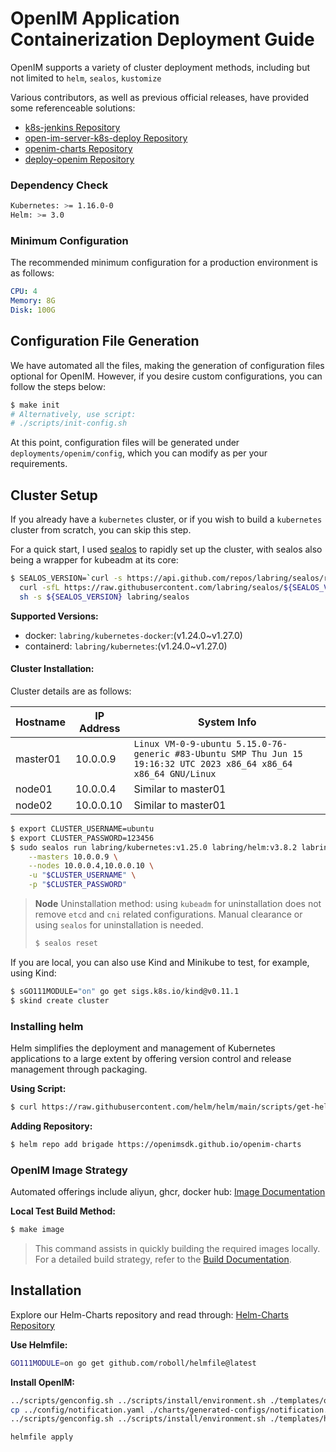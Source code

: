 # OpenIM Application Containerization Deployment Guide

OpenIM supports a variety of cluster deployment methods, including but not limited to `helm`, `sealos`, `kustomize`

Various contributors, as well as previous official releases, have provided some referenceable solutions:

+ [k8s-jenkins Repository](https://github.com/OpenIMSDK/k8s-jenkins)
+ [open-im-server-k8s-deploy Repository](https://github.com/openimsdk/open-im-server-k8s-deploy)
+ [openim-charts Repository](https://github.com/OpenIMSDK/openim-charts)
+ [deploy-openim Repository](https://github.com/showurl/deploy-openim)

### Dependency Check

```bash
Kubernetes: >= 1.16.0-0
Helm: >= 3.0
```

### Minimum Configuration

The recommended minimum configuration for a production environment is as follows:

```yaml
CPU: 4
Memory: 8G
Disk: 100G
```

## Configuration File Generation

We have automated all the files, making the generation of configuration files optional for OpenIM. However, if you desire custom configurations, you can follow the steps below:

```bash
$ make init
# Alternatively, use script:
# ./scripts/init-config.sh
```

At this point, configuration files will be generated under `deployments/openim/config`, which you can modify as per your requirements.

## Cluster Setup

If you already have a `kubernetes` cluster, or if you wish to build a `kubernetes` cluster from scratch, you can skip this step.

For a quick start, I used [sealos](https://github.com/labring/sealos) to rapidly set up the cluster, with sealos also being a wrapper for kubeadm at its core:

```bash
$ SEALOS_VERSION=`curl -s https://api.github.com/repos/labring/sealos/releases/latest | grep -oE '"tag_name": "[^"]+"' | head -n1 | cut -d'"' -f4` && \
  curl -sfL https://raw.githubusercontent.com/labring/sealos/${SEALOS_VERSION}/scripts/install.sh |
  sh -s ${SEALOS_VERSION} labring/sealos
```

**Supported Versions:**

+ docker: `labring/kubernetes-docker`:(v1.24.0~v1.27.0)
+ containerd: `labring/kubernetes`:(v1.24.0~v1.27.0)

#### Cluster Installation:

Cluster details are as follows:

| Hostname | IP Address | System Info                                                  |
| -------- | ---------- | ------------------------------------------------------------ |
| master01 | 10.0.0.9   | `Linux VM-0-9-ubuntu 5.15.0-76-generic #83-Ubuntu SMP Thu Jun 15 19:16:32 UTC 2023 x86_64 x86_64 x86_64 GNU/Linux` |
| node01   | 10.0.0.4   | Similar to master01                                          |
| node02   | 10.0.0.10  | Similar to master01                                          |

```bash
$ export CLUSTER_USERNAME=ubuntu
$ export CLUSTER_PASSWORD=123456
$ sudo sealos run labring/kubernetes:v1.25.0 labring/helm:v3.8.2 labring/calico:v3.24.1 \
    --masters 10.0.0.9 \
    --nodes 10.0.0.4,10.0.0.10 \
    -u "$CLUSTER_USERNAME" \
    -p "$CLUSTER_PASSWORD"
```

> **Node** Uninstallation method: using `kubeadm` for uninstallation does not remove `etcd` and `cni` related configurations. Manual clearance or using `sealos` for uninstallation is needed.
>
> ```bash
> $ sealos reset
> ```

If you are local, you can also use Kind and Minikube to test, for example, using Kind:

```bash
$ sGO111MODULE="on" go get sigs.k8s.io/kind@v0.11.1
$ skind create cluster
```

### Installing helm

Helm simplifies the deployment and management of Kubernetes applications to a large extent by offering version control and release management through packaging.

**Using Script:**

```bash
$ curl https://raw.githubusercontent.com/helm/helm/main/scripts/get-helm-3 | bash
```

**Adding Repository:**

```bash
$ helm repo add brigade https://openimsdk.github.io/openim-charts
```

### OpenIM Image Strategy

Automated offerings include aliyun, ghcr, docker hub: [Image Documentation](https://github.com/openimsdk/open-im-server/blob/main/docs/conversions/images.md)

**Local Test Build Method:**

```bash
$ make image
```

> This command assists in quickly building the required images locally. For a detailed build strategy, refer to the [Build Documentation](https://github.com/openimsdk/open-im-server/blob/main/build/README.md).

## Installation

Explore our Helm-Charts repository and read through: [Helm-Charts Repository](https://github.com/openimsdk/helm-charts)


**Use Helmfile:**

```bash
GO111MODULE=on go get github.com/roboll/helmfile@latest
```

**Install OpenIM:**

```bash
../scripts/genconfig.sh ../scripts/install/environment.sh ./templates/openim.yaml > ./charts/generated-configs/config.yaml
cp ../config/notification.yaml ./charts/generated-configs/notification.yaml
../scripts/genconfig.sh ../scripts/install/environment.sh ./templates/helm-image.yaml > ./charts/generated-configs/helm-image.yaml
```

```bash
helmfile apply
```